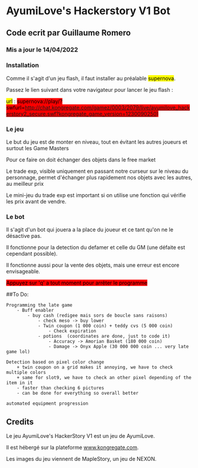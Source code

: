 # AyumiLove's Hackerstory V1 Bot
## Code ecrit par Guillaume Romero
### Mis a jour le 14/04/2022

### Installation
Comme il s'agit d'un jeu flash, il faut installer au préalable <mark style="background-color: #FFFF00">supernova</mark>.

Passez le lien suivant dans votre navigateur pour lancer le jeu flash :

<mark style="background-color: #FFFF00">url</mark> : 
<mark style="background-color: red">supernova://play/?swfurl=http://chat.kongregate.com/gamez/0003/2079/live/ayumilove_hackerstory2_secure.swf?kongregate_game_version=1230090250)</mark>

### Le jeu
Le but du jeu est de monter en niveau, tout en évitant les autres joueurs et surtout les Game Masters

Pour ce faire on doit échanger des objets dans le free market

Le trade exp, visible uniquement en passant notre curseur sur le niveau du personnage, permet d'échanger plus rapidement nos objets avec les autres, au meilleur prix

Le mini-jeu du trade exp est important si on utilise une fonction qui vérifie les prix avant de vendre.

### Le bot
Il s'agit d'un bot qui jouera a la place du joueur et ce tant qu'on ne le désactive pas.

Il fonctionne pour la detection du defamer et celle du GM (une défaite est cependant possible).

Il fonctionne aussi pour la vente des objets, mais une erreur est encore envisageable.

<mark style="background-color: #FF0000">Appuyez sur 'q' a tout moment pour arrêter le programme</mark>

##To Do:

    Programming the late game
        - Buff enabler
            - buy cash (redigee mais sors de boucle sans raisons)
                - check meso -> buy lower
                - Twin coupon (1 000 coin) + teddy cvs (5 000 coin)
                    - Check expiration
                - potions  (coordinates are done, just to code it)
                    - Accuracy -> Amorian Basket (180 000 coin)
                    - Damage -> Onyx Apple (30 000 000 coin ... very late game lol)
        
    Detection based on pixel color change
        + twin coupon on a grid makes it annoying, we have to check multiple colors
        + same for slot9, we have to check an other pixel depending of the item in it
        - faster than checking 6 pictures
        - can be done for everything so overall better

    automated equipment progression

## Credits
Le jeu AyumiLove's HackerStory V1 est un jeu de AyumiLove.

Il est hébergé sur la plateforme www.kongregate.com.

Les images du jeu viennent de MapleStory, un jeu de NEXON.